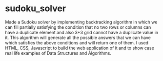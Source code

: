 # sudoku_solver
Made a Sudoku solver by implementing backtracking algorithm in which we can fill partially satisfying the condition that no two rows or columns can have a duplicate element and also 3*3 grid cannot have a duplicate value in it. This algorithm will generate all the possible answers that we can have which satisfies the above conditions and will return one of them. I used HTML, CSS, Javascript to build the web application of it and to show case real life examples of Data Structures and Algorithms.
